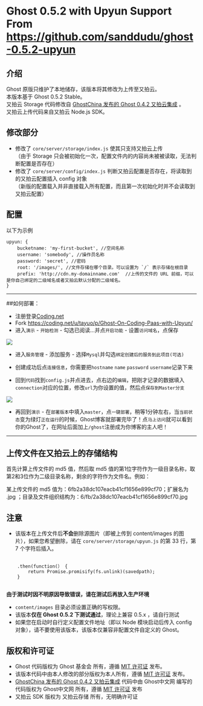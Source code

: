 Ghost 0.5.2 with Upyun Support From https://github.com/sanddudu/ghost-0.5.2-upyun
=================

介绍
------
Ghost 原版只维护了本地储存，该版本将其修改为上传至又拍云。  
本版本基于 Ghost 0.5.2 Stable。  
又拍云 Storage 代码修改自 [GhostChina 发布的 Ghost 0.4.2 又拍云集成](https://github.com/ghostchina/Ghost-0.4.2-upyun) 。  
又拍云上传代码来自又拍云 Node.js SDK。

修改部分
------
* 修改了 `core/server/storage/index.js` 使其只支持又拍云上传  
  （由于 Storage 只会被初始化一次，配置文件内的内容尚未被被读取，无法判断配置是否存在）
* 修改了 `core/server/config/index.js` 判断又拍云配置是否存在，将读取到的又拍云配置插入 config 对象  
  （新版的配置载入并非直接载入所有配置，而且第一次初始化时并不会读取到又拍云配置）

配置
------
以下为示例
```
upyun: {
    bucketname: 'my-first-bucket', //空间名称
    username: 'somebody', //操作员名称
    password: 'secret', //密码
    root: '/images/', //文件存储在哪个目录。可以设置为 `/` 表示存储在根目录
    prefix: 'http://cdn.my-domainname.com'  //上传的文件的 URL 前缀，可以是你自己绑定的二级域名或者又拍云默认分配的二级域名。
}
```

----

##如何部署：

* 注册登录[Coding.net](http://coding.net)
* Fork https://coding.net/u/tayuo/p/Ghost-On-Coding-Paas-with-Upyun/
* 进入`演示` - `开始检测` - 勾选已阅读...并点`开启功能` - 设置`访问域名`，点保存

![](http://dn-tucdn.qbox.me/Px.png)

* 进入`服务管理` - 添加服务 - 选择`Mysql`并勾选`绑定创建后的服务到此项目(可选)`
* 创建成功后点`连接信息`，你需要把`hostname` `name` `password` `username`记录下来

* 回到`代码`找到`config.js`并点进去，点右边的`编辑`，把刚才记录的数据填入`connection`对应的位置，修改`url`为你设置的值，然后点`保存到Master分支`

![](http://dn-tucdn.qbox.me/Mx.png)

* 再回到`演示` - 在`部署版本`中填入`master`，点`一键部署`，稍等1分钟左右，当`当前状态`变为绿灯`正在运行`的时候，Ghost博客就部署完毕了！点`马上访问`就可以看到你的Ghost了，在网址后面加上`/ghost`注册成为你博客的主人吧！

----

上传文件在又拍云上的存储结构
------
首先计算上传文件的 md5 值，然后取 md5 值的第1位字符作为一级目录名称，取第2和3位作为二级目录名称，剩余的字符作为文件名。例如：

某上传文件的 md5 值为：6fb2a38dc107eacb41cf1656e899cf70；扩展名为 .jpg ；目录及文件组织结构为：6/fb/2a38dc107eacb41cf1656e899cf70.jpg

注意
------
* 该版本在上传文件后**不会**删除源图片（即被上传到 content/images 的图片），如果您希望删除，请在 `core/server/storage/upyun.js` 的第 33 行，第 7 个字符后插入。
```
  
    .then(function(） {
        return Promise.promisify(fs.unlink)(savedpath);
    }
    
```
**由于测试时因不明原因导致错误，请在测试后再放入生产环境**
  
* `content/images` 目录必须设置正确的写权限。
* 该版本**仅在 Ghost 0.5.2 下测试通过**，理论上兼容 0.5.x ，请自行测试
* 如果您在启动时自行定义配置文件地址（即以 Node 模块启动后传入 config 对象），请不要使用该版本，该版本仅兼容非配置文件自定义的 Ghost。


版权和许可证
------
* Ghost 代码版权为 Ghost 基金会 所有，遵循 [MIT 许可证](https://github.com/TryGhost/Ghost/blob/master/LICENSE) 发布。
* 该版本代码中由本人修改的部分版权为本人所有，遵循 [MIT 许可证](https://github.com/sanddudu/ghost-0.5.2-upyun/blob/master/LICENSE) 发布。
* [GhostChina 发布的 Ghost 0.4.2 又拍云集成](https://github.com/ghostchina/Ghost-0.4.2-upyun) 代码中由 Ghost中文网 编写的代码版权为 Ghost中文网 所有，遵循 [MIT 许可证](https://github.com/ghostchina/Ghost-0.4.2-upyun/blob/master/LICENSE) 发布
* 又拍云 SDK 版权为 又拍云存储 所有，无明确许可证
